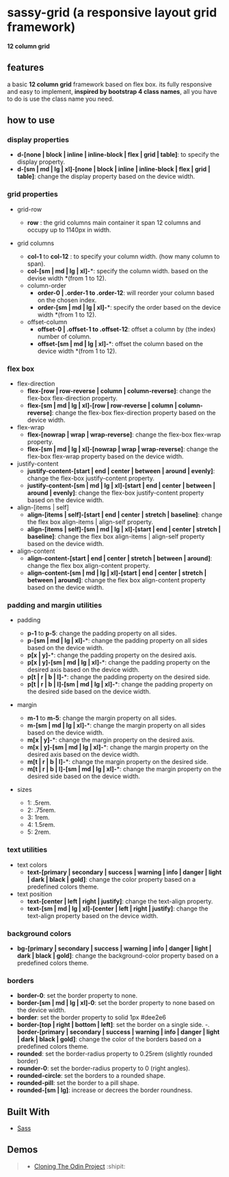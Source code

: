 # sassy-grid (a responsive layout grid framework)
**12 column grid**

## features
a basic **12 column grid** framework based on flex box.
its fully responsive and easy to implement,
**inspired by bootstrap 4 class names**, all you have to do is use the class name you need.

## how to use
### display properties

- **d-[none | block | inline | inline-block | flex | grid | table]**: to specify the display property.
- **d-[sm | md | lg | xl]-[none | block | inline | inline-block | flex | grid | table]**: change the display property based on the device width.

### grid properties

* grid-row
  - **row** : the grid columns main container it span 12 columns and occupy up to 1140px in width.

* grid columns
  - **col-1** to **col-12** : to specify your column width. (how many column to span).
  - **col-[sm | md | lg | xl]-***: specify the column width. based on the devise width *(from 1 to 12).
  * column-order
    - **order-0 | .order-1 to .order-12**: will reorder your column based on the chosen index.
    - **order-[sm | md | lg | xl]-***: specify the order based on the device width *(from 1 to 12).
  * offset-column
    - **offset-0 | .offset-1 to .offset-12**: offset a column by (the index) number of column.
    - **offset-[sm | md | lg | xl]-***: offset the column based on the device width *(from 1 to 12).

### flex box

* flex-direction
  - **flex-[row | row-reverse | column | column-reverse]**: change the flex-box flex-direction property.
  - **flex-[sm | md | lg | xl]-[row | row-reverse | column | column-reverse]**: change the flex-box flex-direction property based on the device width.
* flex-wrap
  - **flex-[nowrap | wrap | wrap-reverse]**: change the flex-box flex-wrap property.
  - **flex-[sm | md | lg | xl]-[nowrap | wrap | wrap-reverse]**: change the flex-box flex-wrap property based on the device width.
* justify-content
  - **justify-content-[start | end | center | between | around | evenly]**: change the flex-box justify-content property.
  - **justify-content-[sm | md | lg | xl]-[start | end | center | between | around | evenly]**: change the flex-box justify-content property based on the device width.
* align-[items | self]
  - **align-[items | self]-[start | end | center | stretch | baseline]**: change the flex box align-items | align-self property.
  - **align-[items | self]-[sm | md | lg | xl]-[start | end | center | stretch | baseline]**: change the flex box align-items | align-self property based on the device width.
* align-content
  - **align-content-[start | end | center | stretch | between | around]**: change the flex box align-content property.
  - **align-content-[sm | md | lg | xl]-[start | end | center | stretch | between | around]**: change the flex box align-content property based on the device width.

### padding and margin utilities
* padding
  - **p-1** to **p-5**: change the padding property on all sides.
  - **p-[sm | md | lg | xl]-***: change the padding property on all sides based on the device width.
  - **p[x | y]-***: change the padding property on the desired axis.
  - **p[x | y]-[sm | md | lg | xl]-***: change the padding property on the desired axis based on the device width.
  - **p[t | r | b | l]-***: change the padding property on the desired side.
  - **p[t | r | b | l]-[sm | md | lg | xl]-***: change the padding property on the desired side based on the device width.
* margin
  - **m-1** to **m-5**: change the margin property on all sides.
  - **m-[sm | md | lg | xl]-***: change the margin property on all sides based on the device width.
  - **m[x | y]-***: change the margin property on the desired axis.
  - **m[x | y]-[sm | md | lg | xl]-***: change the margin property on the desired axis based on the device width.
  - **m[t | r | b | l]-***: change the margin property on the desired side.
  - **m[t | r | b | l]-[sm | md | lg | xl]-***: change the margin property on the desired side based on the device width.

* sizes
  - 1: .5rem.
  - 2: .75rem.
  - 3: 1rem.
  - 4: 1.5rem.
  - 5: 2rem.

### text utilities
* text colors
  - **text-[primary | secondary | success | warning | info | danger | light | dark | black | gold]**: change the color property based on a predefined colors theme.
* text position
  - **text-[center | left | right | justify]**: change the text-align property.
  - **text-[sm | md | lg | xl]-[center | left | right | justify]**: change the text-align property based on the device width.

### background colors

  - **bg-[primary | secondary | success | warning | info | danger | light | dark | black | gold]**: change the background-color property based on a predefined colors theme.

### borders

  - **border-0**: set the border property to none.
  - **border-[sm | md | lg | xl]-0**: set the border property to none based on the device width.
  - **border**: set the border property to solid 1px #dee2e6
  - **border-[top | right | bottom | left]**: set the border on a single side.
  -. **border-[primary | secondary | success | warning | info | danger | light | dark | black | gold]**: change the color of the borders based on a predefined colors theme.
  - **rounded**: set the border-radius property to 0.25rem (slightly rounded border)
  - **rounder-0**: set the border-radius property to 0 (right angles).
  - **rounded-circle**: set the borders to a rounded shape.
  - **rounded-pill**: set the border to a pill shape.
  - **rounded-[sm | lg]**: increase or decrees the border roundness.

## Built With

- [Sass](https://sass-lang.com/)

## Demos

> - [Cloning The Odin Project](https://zakarya-mks.github.io/sassy-grid/) :shipit:
